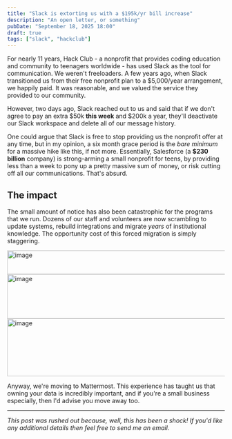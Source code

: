 ```yaml
---
title: "Slack is extorting us with a $195k/yr bill increase"
description: "An open letter, or something"
pubDate: "September 18, 2025 18:00"
draft: true
tags: ["slack", "hackclub"]
---
```


For nearly 11 years, Hack Club - a nonprofit that provides coding education and community to teenagers worldwide - has used Slack as the tool for communication. We weren't freeloaders. A few years ago, when Slack transitioned us from their free nonprofit plan to a $5,000/year arrangement, we happily paid. It was reasonable, and we valued the service they provided to our community.

However, two days ago, Slack reached out to us and said that if we don't agree to pay an extra $50k **this week** and $200k a year, they'll deactivate our Slack workspace and delete all of our message history.

One could argue that Slack is free to stop providing us the nonprofit offer at any time, but in my opinion, a six month grace period is the _bare minimum_ for a massive hike like this, if not more. Essentially, Salesforce (a **$230 billion** company) is strong-arming a small nonprofit for teens, by providing less than a week to pony up a pretty massive sum of money, or risk cutting off all our communications. That's absurd.

## The impact

The small amount of notice has also been catastrophic for the programs that we run. Dozens of our staff and volunteers are now scrambling to update systems, rebuild integrations and migrate _years_ of institutional knowledge. The opportunity cost of this forced migration is simply staggering.

<img width="752" height="55" alt="image" src="https://github.com/user-attachments/assets/48097101-1521-4f50-b970-9557a0b7eefd" />

<img width="1146" height="103" alt="image" src="https://github.com/user-attachments/assets/f09902a1-42cb-4cd7-9a32-21cdbfb3fd05" />

<img width="1146" height="134" alt="image" src="https://github.com/user-attachments/assets/dbfc784a-d06b-44d8-a050-ec8c16c5a98b" />

Anyway, we're moving to Mattermost. This experience has taught us that owning your data is incredibly important, and if you're a small business especially, then I'd advise you move away too.

---

_This post was rushed out because, well, this has been a shock! If you'd like any additional details then feel free to send me an email._
